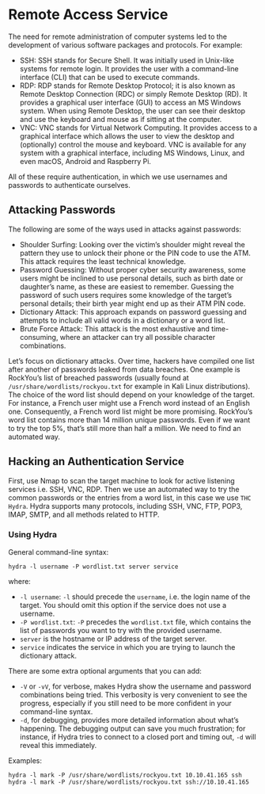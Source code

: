 # Remote Access Service

The need for remote administration of computer systems led to the development of various software packages and protocols. For example:

- SSH: SSH stands for Secure Shell. It was initially used in Unix-like systems for remote login. It provides the user with a command-line interface (CLI) that can be used to execute commands.
- RDP: RDP stands for Remote Desktop Protocol; it is also known as Remote Desktop Connection (RDC) or simply Remote Desktop (RD). It provides a graphical user interface (GUI) to access an MS Windows system. When using Remote Desktop, the user can see their desktop and use the keyboard and mouse as if sitting at the computer.
- VNC: VNC stands for Virtual Network Computing. It provides access to a graphical interface which allows the user to view the desktop and (optionally) control the mouse and keyboard. VNC is available for any system with a graphical interface, including MS Windows, Linux, and even macOS, Android and Raspberry Pi.

All of these require authentication, in which we use usernames and passwords to authenticate ourselves.

## Attacking Passwords

The following are some of the ways used in attacks against passwords:

- Shoulder Surfing: Looking over the victim’s shoulder might reveal the pattern they use to unlock their phone or the PIN code to use the ATM. This attack requires the least technical knowledge.
- Password Guessing: Without proper cyber security awareness, some users might be inclined to use personal details, such as birth date or daughter’s name, as these are easiest to remember. Guessing the password of such users requires some knowledge of the target’s personal details; their birth year might end up as their ATM PIN code.
- Dictionary Attack: This approach expands on password guessing and attempts to include all valid words in a dictionary or a word list.
- Brute Force Attack: This attack is the most exhaustive and time-consuming, where an attacker can try all possible character combinations.

Let’s focus on dictionary attacks. Over time, hackers have compiled one list after another of passwords leaked from data breaches. One example is RockYou’s list of breached passwords (usually found at `/usr/share/wordlists/rockyou.txt` for example in Kali Linux distributions). The choice of the word list should depend on your knowledge of the target. For instance, a French user might use a French word instead of an English one. Consequently, a French word list might be more promising.
RockYou’s word list contains more than 14 million unique passwords. Even if we want to try the top 5%, that’s still more than half a million. We need to find an automated way.

## Hacking an Authentication Service

First, use Nmap to scan the target machine to look for active listening services i.e. SSH, VNC, RDP. Then we use an automated way to try the common passwords or the entries from a word list, in this case we use `THC Hydra`. Hydra supports many protocols, including SSH, VNC, FTP, POP3, IMAP, SMTP, and all methods related to HTTP.

### Using Hydra

General command-line syntax:

    hydra -l username -P wordlist.txt server service

where:

- `-l username`: `-l` should precede the `username`, i.e. the login name of the target. You should omit this option if the service does not use a username.
- `-P wordlist.txt`: `-P` precedes the `wordlist.txt` file, which contains the list of passwords you want to try with the provided username.
- `server` is the hostname or IP address of the target server.
- `service` indicates the service in which you are trying to launch the dictionary attack.

There are some extra optional arguments that you can add:

- `-V` or `-vV`, for verbose, makes Hydra show the username and password combinations being tried. This verbosity is very convenient to see the progress, especially if you still need to be more confident in your command-line syntax.
- `-d`, for debugging, provides more detailed information about what’s happening. The debugging output can save you much frustration; for instance, if Hydra tries to connect to a closed port and timing out, `-d` will reveal this immediately.

Examples:

    hydra -l mark -P /usr/share/wordlists/rockyou.txt 10.10.41.165 ssh
    hydra -l mark -P /usr/share/wordlists/rockyou.txt ssh://10.10.41.165
